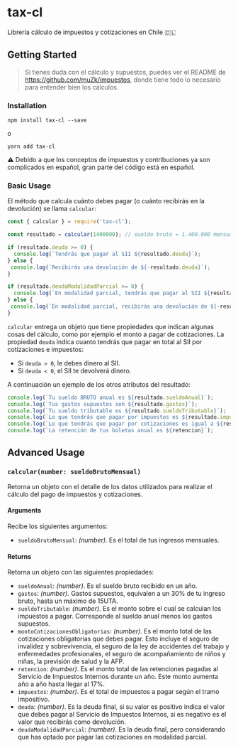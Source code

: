 # tax-cl

Librería cálculo de impuestos y cotizaciones en Chile 🇨🇱 

## Getting Started

> Si tienes duda con el cálculo y supuestos, puedes ver el README de https://github.com/muZk/impuestos, donde tiene todo lo necesario para entender bien los cálculos.

### Installation

```console
npm install tax-cl --save
```

o

```console
yarn add tax-cl
```

:warning: Debido a que los conceptos de impuestos y contribuciones ya son complicados en español, gran parte del código está en español.

### Basic Usage

El método que calcula cuánto debes pagar (o cuánto recibirás en la devolución) se llama `calcular`:

```javascript
const { calcular } = require('tax-cl'); 

const resultado = calcular(1400000); // sueldo bruto = 1.400.000 mensual

if (resultado.deuda >= 0) {
  console.log(`Tendrás que pagar al SII ${resultado.deuda}`);
} else {
 console.log(`Recibirás una devolución de ${-resultado.deuda}`);
}

if (resultado.deudaModalidadParcial >= 0) {
  console.log(`En modalidad parcial, tendrás que pagar al SII ${resultado.deudaModalidadParcial}`);
} else {
 console.log(`En modalidad parcial, recibirás una devolución de ${-resultado.deudaModalidadParcial}`);
}

```

`calcular` entrega un objeto que tiene propiedades que indican algunas cosas del cálculo, como por ejemplo el monto a pagar de cotizaciones. La propiedad `deuda` indica cuanto tendrás que pagar en total al SII por cotizaciones e impuestos:

- Si `deuda > 0`, le debes dinero al SII.
- Si `deuda < 0`, el SII te devolverá dinero.

A continuación un ejemplo de los otros atributos del resultado:

```javascript
console.log(`Tu sueldo BRUTO anual es ${resultado.sueldoAnual}`);
console.log(`Tus gastos supuestos son ${resultado.gastos}`);
console.log(`Tu sueldo tributable es ${resultado.sueldoTributable}`);
console.log(`Lo que tendrás que pagar por impuestos es ${resultado.impuestos}`);
console.log(`Lo que tendrás que pagar por cotizaciones es igual a ${resultado.montoCotizacionesObligatorias}`);
console.log(`La retención de tus boletas anual es ${retencion}`);
```

## Advanced Usage

### `calcular(number: sueldoBrutoMensual)`

Retorna un objeto con el detalle de los datos utilizados para realizar el cálculo del pago de impuestos y cotizaciones.

#### Arguments

Recibe los siguientes argumentos:

* `sueldoBrutoMensual`: *(number)*. Es el total de tus ingresos mensuales.

#### Returns

Retorna un objeto con las siguientes propiedades:

* `sueldoAnual`: *(number)*. Es el sueldo bruto recibido en un año.
* `gastos`: *(number)*. Gastos supuestos, equivalen a un 30% de tu ingreso bruto, hasta un máximo de 15UTA.
* `sueldoTributable`: *(number)*. Es el monto sobre el cual se calculan los impuestos a pagar. Corresponde al sueldo anual menos los gastos supuestos.
* `montoCotizacionesObligatorias`: *(number)*. Es el monto total de las cotizaciones obligatorias que debes pagar. Esto incluye el seguro de invalidez y sobrevivencia, el seguro de la ley de accidentes del trabajo y enfermedades profesionales, el seguro de acompañamiento de niños y niñas, la previsión de salud y la AFP.
* `retencion`: *(number)*. Es el monto total de las retenciones pagadas al Servicio de Impuestos Internos durante un año. Este monto aumenta año a año hasta llegar al 17%.
* `impuestos`: *(number)*. Es el total de impuestos a pagar según el tramo impositivo.
* `deuda`: *(number)*. Es la deuda final, si su valor es positivo indica el valor que debes pagar al Servicio de Impuestos Internos, si es negativo es el valor que recibirás como devolución. 
* `deudaModalidadParcial`: *(number)*. Es la deuda final, pero considerando que has optado por pagar las cotizaciones en modalidad parcial. 


